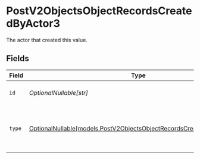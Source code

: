 # PostV2ObjectsObjectRecordsCreatedByActor3

The actor that created this value.


## Fields

| Field                                                                                                                                | Type                                                                                                                                 | Required                                                                                                                             | Description                                                                                                                          |
| ------------------------------------------------------------------------------------------------------------------------------------ | ------------------------------------------------------------------------------------------------------------------------------------ | ------------------------------------------------------------------------------------------------------------------------------------ | ------------------------------------------------------------------------------------------------------------------------------------ |
| `id`                                                                                                                                 | *OptionalNullable[str]*                                                                                                              | :heavy_minus_sign:                                                                                                                   | An ID to identify the actor.                                                                                                         |
| `type`                                                                                                                               | [OptionalNullable[models.PostV2ObjectsObjectRecordsCreatedByActorType3]](../models/postv2objectsobjectrecordscreatedbyactortype3.md) | :heavy_minus_sign:                                                                                                                   | The type of actor. [Read more information on actor types here](/docs/actors).                                                        |